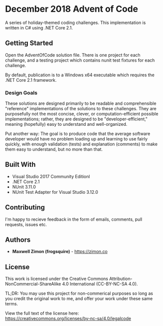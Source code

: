 # December 2018 Advent of Code

A series of holiday-themed coding challenges. This implementation is written in C# using .NET Core 2.1.

## Getting Started

Open the AdventOfCode solution file. There is one project for each challenge, and a testing project which contains nunit test fixtures for each challenge.

By default, publication is to a Windows x64 executable which requires the .NET Core 2.1 framework.

### Design Goals

These solutions are designed primarily to be readable and comprehensible "reference" implementations of the solutions to these challenges. They are purposefully not the most concise, clever, or computation-efficient possible implementations; rather, they are designed to be "developer-efficient," meaning (hopefully) easy to understand and well-organized.

Put another way: The goal is to produce code that the average software developer would have no problem loading up and learning to use fairly quickly, with enough validation (tests) and explanation (comments) to make them easy to understand, but no more than that.

## Built With

* Visual Studio 2017 Community Editionl
* .NET Core 2.1
* NUnit 3.11.0
* NUnit Test Adapter for Visual Studio 3.12.0

## Contributing

I'm happy to recieve feedback in the form of emails, comments, pull requests, issues etc. 

## Authors

* **Maxwell Zimon (frogsquire)** - https://zimon.co

## License

This work is licensed under the Creative Commons Attribution-NonCommercial-ShareAlike 4.0 International (CC-BY-NC-SA 4.0).

TL;DR: You may use this project for non-commerical purposes so long as you credit the original work to me, and offer your work under these same terms.

View the full text of the license here: https://creativecommons.org/licenses/by-nc-sa/4.0/legalcode